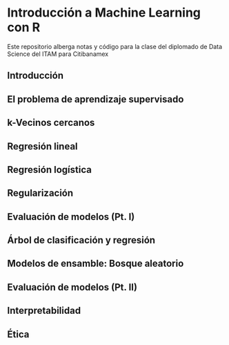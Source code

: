 # Introducción a Machine Learning con R

Este repositorio alberga notas y código para la clase del diplomado de Data Science del ITAM para Citibanamex

## Introducción

## El problema de aprendizaje supervisado

## k-Vecinos cercanos

## Regresión lineal

## Regresión logística

## Regularización

## Evaluación de modelos (Pt. I)

## Árbol de clasificación y regresión

## Modelos de ensamble: Bosque aleatorio

## Evaluación de modelos (Pt. II)

## Interpretabilidad

## Ética

